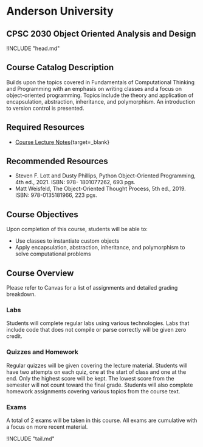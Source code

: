 Anderson University
===================

CPSC 2030 Object Oriented Analysis and Design
---------------------------------------------

!INCLUDE "head.md"

Course Catalog Description
--------------------------

Builds upon the topics covered in Fundamentals of Computational Thinking and Programming with an emphasis on writing classes and a focus on object-oriented programming. Topics include the theory and application of encapsulation, abstraction, inheritance, and polymorphism. An introduction to version control is presented.

Required Resources
------------------

- [Course Lecture Notes](https://jncraton.github.io/oop-cpsc2030/lectures){target=_blank}

Recommended Resources
---------------------

- Steven F. Lott and Dusty Phillips, Python Object-Oriented Programming, 4th ed., 2021. ISBN: 978-
1801077262, 693 pgs.
- Matt Weisfeld, The Object-Oriented Thought Process, 5th ed., 2019. ISBN: 978-0135181966, 223
pgs.

Course Objectives
-----------------

Upon completion of this course, students will be able to:

- Use classes to instantiate custom objects
- Apply encapsulation, abstraction, inheritance, and polymorphism to solve computational problems

Course Overview
---------------

Please refer to Canvas for a list of assignments and detailed grading breakdown.

### Labs

Students will complete regular labs using various technologies. Labs that include code that does not compile or parse correctly will be given zero credit.

### Quizzes and Homework

Regular quizzes will be given covering the lecture material. Students will have two attempts on each quiz, one at the start of class and one at the end. Only the highest score will be kept. The lowest score from the semester will not count toward the final grade. Students will also complete homework assignments covering various topics from the course text.

### Exams

A total of 2 exams will be taken in this course. All exams are cumulative with a focus on more recent material.

!INCLUDE "tail.md"
